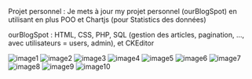Projet personnel : Je mets à jour my projet personnel (ourBlogSpot) en utilisant en plus POO et Chartjs (pour Statistics des données) 

ourBlogSpot :  HTML, CSS, PHP, SQL (gestion des articles, pagination, ..., avec utilisateurs = users, admin), et CKEditor

![image1](https://user-images.githubusercontent.com/107623849/221437851-06db57ca-5274-40be-a6ca-13c8bf774b51.jpg)
![image2](https://user-images.githubusercontent.com/107623849/221437857-0919c884-d8d1-4bc6-a6ac-a2333640d4c0.jpg)
![image3](https://user-images.githubusercontent.com/107623849/221437859-c39fb062-5503-4576-9478-90c9c799494b.jpg)
![image4](https://user-images.githubusercontent.com/107623849/221437860-ada83f6f-29c0-4311-9114-992a0dd34375.jpg)
![image5](https://user-images.githubusercontent.com/107623849/221437862-524837d5-7c2a-4c47-b182-ffbe89f64422.jpg)
![image6](https://user-images.githubusercontent.com/107623849/221437863-e2be4584-d63a-405a-a42d-83607fe5dc91.jpg)
![image7](https://user-images.githubusercontent.com/107623849/221437864-e7ddf3bc-b894-4f69-81b7-91fb8193150f.jpg)
![image8](https://user-images.githubusercontent.com/107623849/221437868-4b063363-ef7b-457c-827f-c9cb4c378d13.jpg)
![image9](https://user-images.githubusercontent.com/107623849/221437869-f5cbea74-e0ca-45ca-b3b1-751ae9cdd74a.jpg)
![image10](https://user-images.githubusercontent.com/107623849/221437873-980e5555-81bd-4d22-a0cf-b1883c35e79e.jpg)
